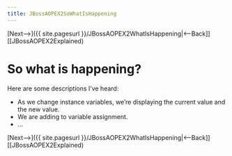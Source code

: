```yaml
---
title: JBossAOPEX2SoWhatIsHappening
---
```

[Next-->]({{ site.pagesurl }}/JBossAOPEX2WhatIsHappening|<--Back]] [[JBossAOPEX2Explained)

# So what is happening?
Here are some descriptions I’ve heard:
* As we change instance variables, we’re displaying the current value and the new value.
* We are adding to variable assignment.
* ...

[Next-->]({{ site.pagesurl }}/JBossAOPEX2WhatIsHappening|<--Back]] [[JBossAOPEX2Explained)
